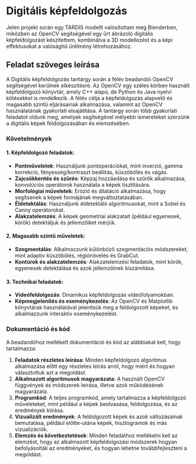 # Digitális képfeldolgozás

Jelen projekt során egy TARDIS modellt valósítottam meg Blenderben, miközben az OpenCV segítségével egy űrt ábrázoló digitális képfeldolgozást készítettem, kombinálva a 3D modellezést és a képi effektusokat a valósághű űrélmény létrehozásához.

## Feladat szöveges leírása
A Digitális képfeldolgozás tantárgy során a félév beadandói OpenCV segítségével kerülnek elkészítésre. Az OpenCV egy széles körben használt képfeldolgozó könyvtár, amely C++ alapú, de Python és Java nyelvi kötésekkel is rendelkezik. A félév célja a képfeldolgozás alapvető és magasabb szintű eljárásainak alkalmazása, valamint az OpenCV használatának gyakorlati elsajátítása. A tantárgy során több gyakorlati feladatot oldunk meg, amelyek segítségével mélyebb ismereteket szerzünk a digitális képek feldolgozásában és elemzésében.

### Követelmények

#### 1. Képfeldolgozó feladatok:
- **Pontműveletek**: Használjunk pontoperációkat, mint inverzió, gamma korrekció, fényesség/kontraszt beállítás, küszöbölés és vágás.
- **Zajcsökkentés és szűrés**: Képzaj hozzáadása és szűrők alkalmazása, konvolúciós operátorok használata a képek tisztítására.
- **Morfológiai műveletek**: Erózió és dilatáció alkalmazása, hogy segítsenek a képek formájának megváltoztatásában.
- **Éldetektálás**: Használjunk éldetektáló algoritmusokat, mint a Sobel és Canny operátorokat.
- **Alakzatelemzés**: A képek geometriai alakzatait (például egyenesek, körök) detektáljuk és jellemzőiket mérjük.

#### 2. Magasabb szintű műveletek:
- **Szegmentálás**: Alkalmazzunk különböző szegmentációs módszereket, mint adaptív küszöbölés, régiónövelés és GrabCut.
- **Kontúrok és alakzatelemzés**: Alakzatelemzési feladatok, mint körök, egyenesek detektálása és azok jellemzőinek kiszámítása.

#### 3. Technikai feladatok:
- **Videófeldolgozás**: Dinamikus képfeldolgozás videófolyamokban.
- **Képmegjelenítés és eseménykezelés**: Az OpenCV és Matplotlib könyvtárak használatával jelenítsük meg a feldolgozott képeket, és alkalmazzunk interaktív eseménykezelést.

### Dokumentáció és kód
A beadandóhoz mellékelt dokumentáció és kód az alábbiakat kell, hogy tartalmazza:
1. **Feladatok részletes leírása**: Minden képfeldolgozó algoritmus alkalmazása előtt egy részletes leírás arról, hogy miért és hogyan választottuk azt a megoldást.
2. **Alkalmazott algoritmusok magyarázata**: A használt OpenCV függvények és módszerek leírása, illetve azok működésének magyarázata.
3. **Programkód**: A teljes programkód, amely tartalmazza a képfeldolgozó műveleteket, mint például a képek beolvasása, feldolgozása, és az eredmények kiírása.
4. **Vizualizált eredmények**: A feldolgozott képek és azok változásainak bemutatása, például előtte-utána képek, hisztogramok és más vizualizációk.
5. **Elemzés és következtetések**: Minden feladathoz mellékelni kell az elemzést, hogy az alkalmazott képfeldolgozási módszerek hogyan befolyásolták az eredményeket, és hogyan lehetne továbbfejleszteni a megoldást.
